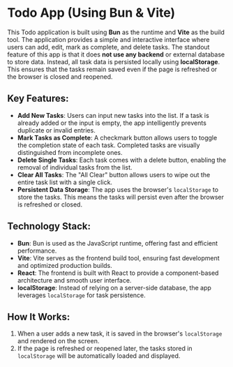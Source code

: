 

# Todo App (Using Bun & Vite)


This Todo application is built using **Bun** as the runtime and **Vite** as the build tool. The application provides a simple and interactive interface where users can add, edit, mark as complete, and delete tasks. The standout feature of this app is that it does **not use any backend** or external database to store data. Instead, all task data is persisted locally using **localStorage**. This ensures that the tasks remain saved even if the page is refreshed or the browser is closed and reopened.


## Key Features:
- **Add New Tasks**: Users can input new tasks into the list. If a task is already added or the input is empty, the app intelligently prevents duplicate or invalid entries.
- **Mark Tasks as Complete**: A checkmark button allows users to toggle the completion state of each task. Completed tasks are visually distinguished from incomplete ones.
- **Delete Single Tasks**: Each task comes with a delete button, enabling the removal of individual tasks from the list.
- **Clear All Tasks**: The "All Clear" button allows users to wipe out the entire task list with a single click.
- **Persistent Data Storage**: The app uses the browser's `localStorage` to store the tasks. This means the tasks will persist even after the browser is refreshed or closed.


## Technology Stack:
- **Bun**: Bun is used as the JavaScript runtime, offering fast and efficient performance.
- **Vite**: Vite serves as the frontend build tool, ensuring fast development and optimized production builds.
- **React**: The frontend is built with React to provide a component-based architecture and smooth user interface.
- **localStorage**: Instead of relying on a server-side database, the app leverages `localStorage` for task persistence.

## How It Works:
1. When a user adds a new task, it is saved in the browser's `localStorage` and rendered on the screen.
2. If the page is refreshed or reopened later, the tasks stored in `localStorage` will be automatically loaded and displayed.




